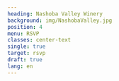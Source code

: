 ```yaml
---
heading: Nashoba Valley Winery
background: img/NashobaValley.jpg
position: 4
menu: RSVP
classes: center-text
single: true
target: rsvp
draft: true
lang: en
---
```


<script type="text/javascript" src="https://app.rsvpify.com/embed/500067994"></script><script type="text/javascript" src="https://app.rsvpify.com/js/iframeResizer.min.js"></script><script type="text/javascript">iFrameResize({autoResize: true,heightCalculationMethod: 'max',enablePublicMethods: true}, "#RSVPifyIFrame");</script>
